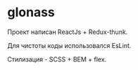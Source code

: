 # glonass

Проект написан ReactJs + Redux-thunk.

Для чистоты коды использовался EsLint.

Стилизация - SCSS + BEM + flex.
